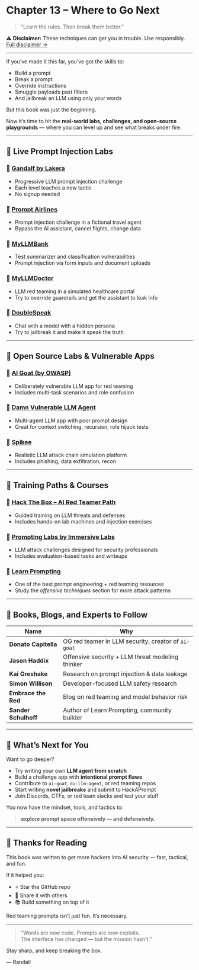 # Chapter 13 – Where to Go Next

> “Learn the rules. Then break them better.”

⚠️ **Disclaimer:** These techniques can get you in trouble. Use responsibly. [Full disclaimer →](../DISCLAIMER.md)

---

If you’ve made it this far, you’ve got the skills to:

- Build a prompt
- Break a prompt
- Override instructions
- Smuggle payloads past filters
- And jailbreak an LLM using only your words

But this book was just the beginning.

Now it’s time to hit the **real-world labs, challenges, and open-source playgrounds** — where you can level up and see what breaks under fire.

---

## 🧪 Live Prompt Injection Labs

### 🔗 [Gandalf by Lakera](https://gandalf.lakera.ai)
- Progressive LLM prompt injection challenge
- Each level teaches a new tactic
- No signup needed

### 🔗 [Prompt Airlines](https://promptairlines.com/)
- Prompt injection challenge in a fictional travel agent
- Bypass the AI assistant, cancel flights, change data

### 🔗 [MyLLMBank](https://myllmbank.com/)
- Test summarizer and classification vulnerabilities
- Prompt injection via form inputs and document uploads

### 🔗 [MyLLMDoctor](https://myllmdoc.com/)
- LLM red teaming in a simulated healthcare portal
- Try to override guardrails and get the assistant to leak info

### 🔗 [DoubleSpeak](https://doublespeak.chat/#/)
- Chat with a model with a hidden persona
- Try to jailbreak it and make it speak the truth

---

## 🧰 Open Source Labs & Vulnerable Apps

### 🔗 [AI Goat (by OWASP)](https://github.com/dhammon/ai-goat)
- Deliberately vulnerable LLM app for red teaming
- Includes multi-task scenarios and role confusion

### 🔗 [Damn Vulnerable LLM Agent](https://github.com/WithSecureLabs/damn-vulnerable-llm-agent)
- Multi-agent LLM app with poor prompt design
- Great for context switching, recursion, role hijack tests

### 🔗 [Spikee](https://github.com/WithSecureLabs/spikee)
- Realistic LLM attack chain simulation platform
- Includes phishing, data exfiltration, recon

---

## 🧠 Training Paths & Courses

### 🔗 [Hack The Box – AI Red Teamer Path](https://academy.hackthebox.com/path/preview/ai-red-teamer)
- Guided training on LLM threats and defenses
- Includes hands-on lab machines and injection exercises

### 🔗 [Prompting Labs by Immersive Labs](https://prompting.ai.immersivelabs.com/)
- LLM attack challenges designed for security professionals
- Includes evaluation-based tasks and writeups

### 🔗 [Learn Prompting](https://learnprompting.org/docs/prompt_hacking/intro)
- One of the best prompt engineering + red teaming resources
- Study the *offensive techniques* section for more attack patterns

---

## 🧠 Books, Blogs, and Experts to Follow

| Name | Why |
|------|-----|
| **Donato Capitella** | OG red teamer in LLM security, creator of `ai-goat` |
| **Jason Haddix** | Offensive security + LLM threat modeling thinker |
| **Kai Greshake** | Research on prompt injection & data leakage |
| **Simon Willison** | Developer-focused LLM safety research |
| **Embrace the Red** | Blog on red teaming and model behavior risk |
| **Sander Schulhoff** | Author of Learn Prompting, community builder |

---

## 👊 What’s Next for You

Want to go deeper?

- Try writing your own **LLM agent from scratch**
- Build a challenge app with **intentional prompt flaws**
- Contribute to `ai-goat`, `dv-llm-agent`, or red teaming repos
- Start writing **novel jailbreaks** and submit to HackAPrompt
- Join Discords, CTFs, or red team slacks and test your stuff

You now have the mindset, tools, and tactics to:
> **explore prompt space offensively — and defensively.**

---

## 🚀 Thanks for Reading

This book was written to get more hackers into AI security — fast, tactical, and fun.

If it helped you:
- ⭐ Star the GitHub repo  
- 🔄 Share it with others  
- 📚 Build something on top of it

Red teaming prompts isn’t just fun. It’s necessary.

---

> “Words are now code. Prompts are now exploits.  
> The interface has changed — but the mission hasn’t.”

Stay sharp, and keep breaking the box.

— Randall

